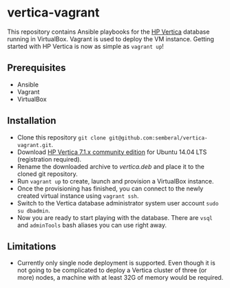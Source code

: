 # vertica-vagrant

This repository contains Ansible playbooks for the [HP Vertica](http://www.vertica.com/) database running in VirtualBox. Vagrant is used to deploy the VM instance. Getting started with HP Vertica is now as simple as `vagrant up`!

## Prerequisites
* Ansible
* Vagrant
* VirtualBox

## Installation
* Clone this repository `git clone git@github.com:semberal/vertica-vagrant.git`.
* Download [HP Vertica 7.1.x community edition](https://my.vertica.com/download-community-edition/) for Ubuntu 14.04 LTS (registration required).
* Rename the downloaded archive to *vertica.deb* and place it to the cloned git repository.
* Run `vagrant up` to create, launch and provision a VirtualBox instance.
* Once the provisioning has finished, you can connect to the newly created virtual instance using `vagrant ssh`.
* Switch to the Vertica database administrator system user account `sudo su dbadmin`.
* Now you are ready to start playing with the database. There are `vsql` and `adminTools` bash aliases you can use right away.

## Limitations
* Currently only single node deployment is supported. Even though it is not going to be complicated to deploy a Vertica cluster of three (or more) nodes, a machine with at least 32G of memory would be required.